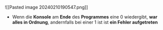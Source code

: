 ![[Pasted image 20240210190547.png]]
- Wenn die **Konsole** am **Ende** des **Programmes** eine $0$ wiedergibt, **war alles in Ordnung**, andernfalls bei einer $1$ ist ist **ein Fehler aufgetreten**
  